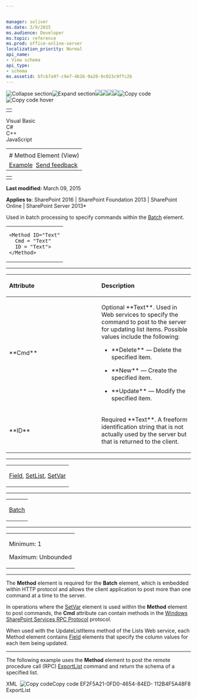 ```yaml
---


manager: soliver
ms.date: 3/9/2015
ms.audience: Developer
ms.topic: reference
ms.prod: office-online-server
localization_priority: Normal
api_name:
- View schema
api_type:
- schema
ms.assetid: bfcb7a97-c9e7-4b16-9a20-9c023c9ffc2b
---
```


![Collapse
section](../icons/collapse_all.gif "Collapse section")![Expand
section](../icons/expand_all.gif "Expand section")![](../icons/collapse_all.gif)![](../icons/expand_all.gif)![](../icons/dropdown.gif)![](../icons/dropdownHover.gif)![Copy
code](../icons/copycode.gif "Copy code")![Copy code
hover](../icons/copycodeHighlight.gif "Copy code hover")
<table>
<tbody>
<tr class="odd">
<td align="left"></td>
</tr>
</tbody>
</table>

Visual Basic  
C\#  
C++  
JavaScript  

<table>
<tbody>
<tr class="odd">
<td align="left"><span id="runningHeaderText"></span></td>
</tr>
<tr class="even">
<td align="left"># Method Element (View)</td>
</tr>
<tr class="odd">
<td align="left"><a href="#exampleToggle">Example</a>  <span id="headfeedbackarea" class="feedbackhead"><a href="javascript:SubmitFeedback(&#39;docthis@Microsoft.com&#39;,&#39;&#39;,&#39;&#39;,&#39;&#39;,&#39;1.0.18082.1225&#39;,&#39;%0\dThank%20you%20for%20your%20feedback.%20The%20developer%20writing%20teams%20use%20your%20feedback%20to%20improve%20documentation.%20While%20we%20are%20reviewing%20your%20feedback,%20we%20may%20send%20you%20e-mail%20to%20ask%20for%20clarification%20or%20feedback%20on%20a%20solution.%20We%20do%20not%20use%20your%20e-mail%20address%20for%20any%20other%20purpose%20and%20we%20delete%20it%20after%20we%20finish%20our%20review.%0\AFor%20further%20information%20about%20the%20privacy%20policies%20of%20Microsoft,%20please%20see%20http://privacy.microsoft.com/en-us/default.aspx.%0\A%0\d&#39;,&#39;Customer%20feedback&#39;);">Send feedback</a></span></td>
</tr>
</tbody>
</table>

<table>
<colgroup>
<col width="100%" />
</colgroup>
<tbody>
<tr class="odd">
<td align="left"></td>
</tr>
</tbody>
</table>

**Last modified:** March 09, 2015

**Applies to**: SharePoint 2016 | SharePoint Foundation 2013 |
SharePoint Online | SharePoint Server 2013*

Used in batch processing to specify commands within the
[Batch](batch-element-view.htm) element.

<span codelanguage="other"></span>
<table>
<colgroup>
<col width="100%" />
</colgroup>
<tbody>
<tr class="odd">
<td align="left"><pre><code>&lt;Method ID=&quot;Text&quot;
  Cmd = &quot;Text&quot;
  ID = &quot;Text&quot;&gt;
&lt;/Method&gt;</code></pre></td>
</tr>
</tbody>
</table>


-----------------------------------------------------------------------------------------------------------------------------------------------------------------------------------------------

<table>
<colgroup>
<col width="50%" />
<col width="50%" />
</colgroup>
<thead>
<tr class="header">
<th align="left"><p>Attribute</p></th>
<th align="left"><p>Description</p></th>
</tr>
</thead>
<tbody>
<tr class="odd">
<td align="left"><p>**Cmd**</p></td>
<td align="left"><p>Optional **Text**. Used in Web services to specify the command to post to the server for updating list items. Possible values include the following:</p>
<ul>
<li><p>**Delete** — Delete the specified item.</p></li>
<li><p>**New** — Create the specified item.</p></li>
<li><p>**Update** — Modify the specified item.</p></li>
</ul></td>
</tr>
<tr class="even">
<td align="left"><p>**ID**</p></td>
<td align="left"><p>Required **Text**. A freeform identification string that is not actually used by the server but that is returned to the client.</p></td>
</tr>
</tbody>
</table>


---------------------------------------------------------------------------------------------------------------------------------------------------------------------------------------------------

<table>
<colgroup>
<col width="100%" />
</colgroup>
<tbody>
<tr class="odd">
<td align="left"><p><a href="field-element-list.htm">Field</a>, <a href="setlist-element-view.htm">SetList</a>, <a href="setvar-element-view.htm">SetVar</a></p></td>
</tr>
</tbody>
</table>


----------------------------------------------------------------------------------------------------------------------------------------------------------------------------------------------------

<table>
<colgroup>
<col width="100%" />
</colgroup>
<tbody>
<tr class="odd">
<td align="left"><p><a href="batch-element-view.htm">Batch</a></p></td>
</tr>
</tbody>
</table>


------------------------------------------------------------------------------------------------------------------------------------------------------------------------------------------------

<table>
<colgroup>
<col width="100%" />
</colgroup>
<tbody>
<tr class="odd">
<td align="left"><p>Minimum: 1</p>
<p>Maximum: Unbounded</p></td>
</tr>
</tbody>
</table>


----------------------------------------------------------------------------------------------------------------------------------------------------------------------------------------------------------------------------

The **Method** element is required for the
**Batch** element, which is embedded within
HTTP protocol and allows the client application to post more than one
command at a time to the server.

In operations where the
[SetVar](setvar-element-view.htm) element is used
within the **Method** element to post commands,
the **Cmd** attribute can contain methods in
the [Windows SharePoint Services RPC
Protocol](http://msdn.microsoft.com/library/1af2791b-f17f-42f3-95ea-1a4df9b8e3d0(Office.15).aspx)
protocol.

When used with the <span sdata="cer"
target="M:WebSvcLists.Lists.UpdateListItems(System.String,System.Xml.XmlNode)"><span
class="nolink">UpdateListItems</span></span> method of the <span
sdata="cer" target="T:WebSvcLists.Lists"><span
class="nolink">Lists</span></span> Web service, each <span
class="keyword">Method</span> element contains
[Field](field-element-list.htm) elements that specify
the column values for each item being updated.


------------------------------------------------------------------------------------------------------------------------------------------------------------------------------------------

The following example uses the **Method**
element to post the remote procedure call (RPC)
[ExportList](http://msdn.microsoft.com/library/0e3b38ed-34de-4a16-a178-66a750de92c8(Office.15).aspx)
command and return the schema of a specified list.

<span codelanguage="xmlLang"></span>
XML 
<span class="copyCode" onclick="CopyCode(this)"
onkeypress="CopyCode_CheckKey(this, event)"
onmouseover="ChangeCopyCodeIcon(this)"
onmouseout="ChangeCopyCodeIcon(this)" tabindex="0">![Copy
code](../icons/copycode.gif "Copy code")Copy code</span>
    <Batch OnError="Return">
      <Method ID="0,ExportList">
        <SetList Scope="Request">EF2F5A21-0FD0-4654-84ED-
            112B4F5A48F8</SetList>
        <SetVar Name="Cmd">ExportList</SetVar>
      </Method>
    </Batch>








